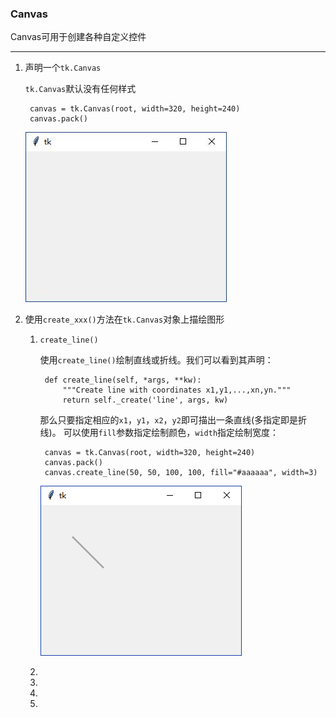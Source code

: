 ### Canvas

Canvas可用于创建各种自定义控件

------------------

1. 声明一个`tk.Canvas`

    `tk.Canvas`默认没有任何样式

        canvas = tk.Canvas(root, width=320, height=240)
        canvas.pack()
        
    ![](static/a521da8a328dd198ab074a15738f29e1.jpg)
    

2. 使用`create_xxx()`方法在`tk.Canvas`对象上描绘图形

    1. `create_line()`
        
        使用`create_line()`绘制直线或折线。我们可以看到其声明：
        
            def create_line(self, *args, **kw):
                """Create line with coordinates x1,y1,...,xn,yn."""
                return self._create('line', args, kw) 
                
        那么只要指定相应的`x1`，`y1`，`x2`，`y2`即可描出一条直线(多指定即是折线)。
        可以使用`fill`参数指定绘制颜色，`width`指定绘制宽度：
        
            canvas = tk.Canvas(root, width=320, height=240)
            canvas.pack()
            canvas.create_line(50, 50, 100, 100, fill="#aaaaaa", width=3)
        
        ![](static/ab19e225768ed6bcd4f083e3eebde8a9.png)
    
    2. 
    
    3.
    4.
    5.

    